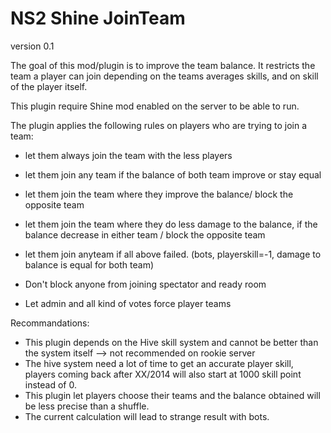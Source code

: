 # NS2 Shine JoinTeam

version 0.1

The goal of this mod/plugin is to improve the team balance.
It restricts the team a player can join depending on the teams averages skills, and on skill of the player itself.

This plugin require Shine mod enabled on the server to be able to run.

The plugin applies the following rules on players who are trying to join a team:

-	let them always join the team with the less players
-	let them join any team if the balance of both team improve or stay equal
-	let them join the team where they improve the balance/ block the opposite team
-	let them join the team where they do less damage to the balance, if the balance decrease in either team / block the opposite team
-	let them join anyteam if all above failed. (bots, playerskill=-1, damage to balance is equal for both team)

-	Don't block anyone from joining spectator and ready room
-	Let admin and all kind of votes force player teams 

Recommandations:
-	This plugin depends on the Hive skill system and cannot be better than the system itself --> not recommended on rookie server
-	The hive system need a lot of time to get an accurate player skill, players coming back after XX/2014 will also start at 1000 skill point instead of 0.
-	This plugin let players choose their teams and the balance obtained will be less precise than a shuffle.
-	The current calculation will lead to strange result with bots. 

This Plugin is under development,
Please report any issue.
The plugin is available in github: https://github.com/BenjaminJacobs1/JoinTeam

known issues:
-	NS2 vote randomize ready room will problably not work properly
-	The plugin set bots skill to 750. This influence the team average skills. 
-	Some People might be able to join a team, because the plugin was not able to get their skill, or their skill is equal to -1.


TODO list:
-	The skill calculation/displayed should be coherent with NS2+ scoreboard, regarding bots and defaultskill=750 parameter
-	restrict the case where a player want to join the team with less people but decrease balance. 
	Depending on the number of people in RR, and the skill of those peoples.
	



